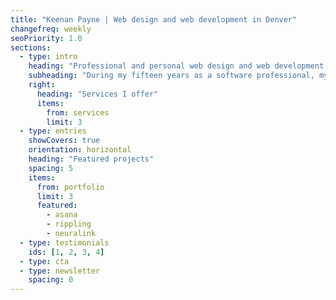 ```yaml
---
title: "Keenan Payne | Web design and web development in Denver"
changefreq: weekly
seoPriority: 1.0
sections:
  - type: intro
    heading: "Professional and personal web design and web development services"
    subheading: "During my fifteen years as a software professional, my work has generated <strong>millions in revenue</strong>, sign up <strong>millions of SaaS users</strong>, and empowered global organizations with <strong>scalable software</strong>"
    right:
      heading: "Services I offer"
      items:
        from: services
        limit: 3
  - type: entries
    showCovers: true
    orientation: horizontal
    heading: "Featured projects"
    spacing: 5
    items:
      from: portfolio
      limit: 3
      featured:
        - asana
        - rippling
        - neuralink
  - type: testimonials
    ids: [1, 2, 3, 4]
  - type: cta
  - type: newsletter
    spacing: 0
---
```

